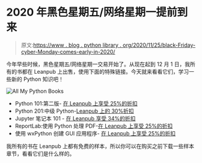# 2020 年黑色星期五/网络星期一提前到来

> 原文:[https://www . blog . python library . org/2020/11/25/black-Friday-cyber-Monday-comes-early-in-2020/](https://www.blog.pythonlibrary.org/2020/11/25/black-friday-cyber-monday-comes-early-in-2020/)

今年早些时候，黑色星期五/网络星期一交易开始了。从现在起到 12 月 1 日，我所有的书都在 Leanpub 上出售，使用下面的特殊链接。今天就来看看它们，学习一些新的 Python 知识吧！

![All My Python Books](../Images/6e471600b640dac4b1e6170877ae1e62.png)

*   Python 101:第二版- [在 Leanpub 上享受 25%的折扣](https://leanpub.com/py101/c/blackcyber)
*   Python 201:中级 Python-[Leanpub 上的 30%折扣](https://leanpub.com/python201/c/blackcyber)
*   Jupyter 笔记本 101 - [在 Leanpub 享受 34%的折扣](https://leanpub.com/jupyternotebook101/c/blackcyber)
*   ReportLab:使用 Python 处理 PDF-[在 Leanpub 上享受 25%的折扣](https://leanpub.com/reportlab/c/blackcyber)
*   使用 wxPython 创建 GUI 应用程序- [在 Leanpub 上享受 25%的折扣](https://leanpub.com/creatingapplicationswithwxpython/c/blackcyber)

我所有的书在 Leanpub 上都有免费的样本，所以你可以在购买之前下载一些样本章节，看看它们是什么样的。